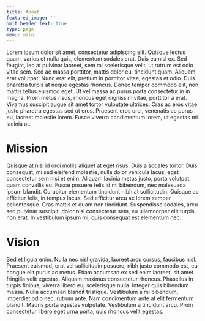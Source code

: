 ```yaml
---
title: About
featured_image: ''
omit_header_text: true
type: page
menu: main
---
```


Lorem ipsum dolor sit amet, consectetur adipiscing elit. Quisque lectus quam, varius et nulla quis, elementum sodales erat. Duis eu nisl ex. Sed feugiat, leo at pulvinar laoreet, sem mi scelerisque velit, ut rutrum est odio vitae sem. Sed ac massa porttitor, mattis dolor eu, tincidunt quam. Aliquam erat volutpat. Nunc erat elit, pretium in porttitor vitae, egestas et odio. Duis pharetra turpis at neque egestas rhoncus. Donec tempor commodo elit, non mattis tellus euismod eget. Ut vel massa ac purus porta consectetur in in magna. Proin metus risus, rhoncus eget dignissim vitae, porttitor a erat. Vivamus suscipit augue sit amet tortor vulputate ultrices. Cras ac eros vitae justo pharetra egestas sed ut eros. Praesent eros orci, venenatis ac purus eu, laoreet molestie lorem. Fusce viverra condimentum lorem, ut egestas mi lacinia at.

# Mission

Quisque at nisl id orci mollis aliquet at eget risus. Duis a sodales tortor. Duis consequat, mi sed eleifend molestie, nulla dolor vehicula lacus, eget consectetur sem nisi et enim. Aliquam lacinia metus justo, porta volutpat quam convallis eu. Fusce posuere felis id mi bibendum, nec malesuada ipsum blandit. Curabitur elementum tincidunt nibh at sollicitudin. Quisque ac efficitur felis, in tempus lacus. Sed efficitur arcu ac lorem semper pellentesque. Cras mattis et quam non tincidunt. Suspendisse sodales, arcu sed pulvinar suscipit, dolor nisl consectetur sem, eu ullamcorper elit turpis non erat. In vestibulum ipsum mi, quis consequat est elementum nec.

# Vision

Sed et ligula enim. Nulla nec nisl gravida, laoreet arcu cursus, faucibus nisl. Praesent euismod, erat vel sollicitudin posuere, nibh justo commodo est, eu congue elit purus ac metus. Etiam accumsan ex sed enim laoreet, sit amet fringilla velit egestas. Aliquam maximus consectetur rhoncus. Phasellus in turpis finibus, viverra libero eu, scelerisque nulla. Integer quis bibendum massa. Nulla accumsan blandit tristique. Vestibulum a mi bibendum, imperdiet odio nec, rutrum ante. Nam condimentum ante at elit fermentum blandit. Mauris porta egestas vulputate. Vestibulum a tincidunt arcu. Proin consectetur libero eget urna porta, quis rhoncus velit egestas.

